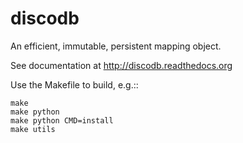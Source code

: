 discodb
=======

An efficient, immutable, persistent mapping object.

See documentation at http://discodb.readthedocs.org

Use the Makefile to build, e.g.::

    make
    make python
    make python CMD=install
    make utils
